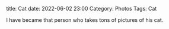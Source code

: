 title: Cat
date: 2022-06-02 23:00
Category: Photos
Tags: Cat 

<!-- img Cat1 jpg 1 Black and white cat peeking through the railings of a white bannister -->

I have became that person who takes tons of pictures of his cat. 

<!-- more -->

[^1]: (AijazCC)

<!-- img Cat2 jpg 2 Black and white cat peeking through the railings of a white bannister -->

[^2]: (AijazCC)
